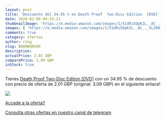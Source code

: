 ```yaml
---
layout: post
title: 'Descuento del 34.95 % en Death Proof  Two-Disc Edition  [DVD]'
date: 2020-02-09 04:33:21
thumbnailImage: 'https://m.media-amazon.com/images/I/51dRi5OpK2L._AC_._SL200_.jpg'
images: [ 'https://m.media-amazon.com/images/I/51dRi5OpK2L._AC_._SL200_.jpg' ]
comments: true
category: ofertas
author: ring
slug: B000W9RX9K
description:
actualPrice: 2.01 GBP
comparePrice: 3.09 GBP
inStock: true
---
```


Tienes [Death Proof  Two-Disc Edition  [DVD]](https://www.amazon.com/dp/B000W9RX9K/?tag=redken08-20) con un 34.95 % de descuento con precio de oferta de 2.01 GBP (original: 3.09 GBP) en el siguiente enlace!

[![](https://m.media-amazon.com/images/I/51dRi5OpK2L._AC_._SL200_.jpg)](https://www.amazon.com/dp/B000W9RX9K/?tag=redken08-20)

[Accede a la oferta!!](https://www.amazon.com/dp/B000W9RX9K/?tag=redken08-20)

[Consulta otras ofertas en nuestro canal de telegram](https://t.me/s/ofertas25)
